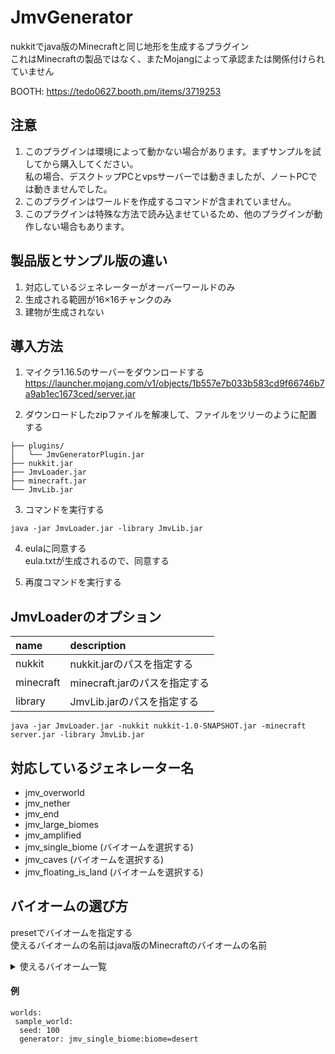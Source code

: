 # JmvGenerator
nukkitでjava版のMinecraftと同じ地形を生成するプラグイン  
これはMinecraftの製品ではなく、またMojangによって承認または関係付けられていません

BOOTH: https://tedo0627.booth.pm/items/3719253

## 注意
1. このプラグインは環境によって動かない場合があります。まずサンプルを試してから購入してください。  
私の場合、デスクトップPCとvpsサーバーでは動きましたが、ノートPCでは動きませんでした。
2. このプラグインはワールドを作成するコマンドが含まれていません。
3. このプラグインは特殊な方法で読み込ませているため、他のプラグインが動作しない場合もあります。

## 製品版とサンプル版の違い
1. 対応しているジェネレーターがオーバーワールドのみ
2. 生成される範囲が16×16チャンクのみ
3. 建物が生成されない

## 導入方法
1. マイクラ1.16.5のサーバーをダウンロードする
https://launcher.mojang.com/v1/objects/1b557e7b033b583cd9f66746b7a9ab1ec1673ced/server.jar

2. ダウンロードしたzipファイルを解凍して、ファイルをツリーのように配置する
```
├── plugins/
│   └── JmvGeneratorPlugin.jar
├── nukkit.jar
├── JmvLoader.jar
├── minecraft.jar
└── JmvLib.jar
```
3. コマンドを実行する  
```
java -jar JmvLoader.jar -library JmvLib.jar
```
4. eulaに同意する  
eula.txtが生成されるので、同意する

5. 再度コマンドを実行する

## JmvLoaderのオプション
|name|description|
|:-----------|:-----------|
|nukkit|nukkit.jarのパスを指定する|
|minecraft|minecraft.jarのパスを指定する|
|library|JmvLib.jarのパスを指定する|
```
java -jar JmvLoader.jar -nukkit nukkit-1.0-SNAPSHOT.jar -minecraft server.jar -library JmvLib.jar
```

## 対応しているジェネレーター名
- jmv_overworld
- jmv_nether
- jmv_end
- jmv_large_biomes
- jmv_amplified
- jmv_single_biome (バイオームを選択する)
- jmv_caves (バイオームを選択する)
- jmv_floating_is_land (バイオームを選択する)

## バイオームの選び方
presetでバイオームを指定する  
使えるバイオームの名前はjava版のMinecraftのバイオームの名前
<details>
 <summary>
  使えるバイオーム一覧
 </summary>  
 <ul>
  <li>ocean
  <li>plains
  <li>desert
  <li>mountains
  <li>forest
  <li>taiga
  <li>swamp
  <li>river
  <li>nether_wastes
  <li>the_end
  <li>frozen_ocean
  <li>frozen_river
  <li>snowy_tundra
  <li>snowy_mountains
  <li>mushroom_fields
  <li>mushroom_field_shore
  <li>beach
  <li>desert_hills
  <li>wooded_hills
  <li>taiga_hills
  <li>mountain_edge
  <li>jungle
  <li>jungle_hills
  <li>jungle_edge
  <li>deep_ocean
  <li>stone_shore
  <li>snowy_beach
  <li>birch_forest
  <li>birch_forest_hills
  <li>dark_forest
  <li>snowy_taiga
  <li>snowy_taiga_hills
  <li>giant_tree_taiga
  <li>giant_tree_taiga_hills
  <li>wooded_mountains
  <li>savanna
  <li>savanna_plateau
  <li>badlands
  <li>wooded_badlands_plateau
  <li>badlands_plateau
  <li>warm_ocean
  <li>lukewarm_ocean
  <li>cold_ocean
  <li>deep_warm_ocean
  <li>deep_lukewarm_ocean
  <li>deep_cold_ocean
  <li>deep_frozen_ocean
  <li>legacy_frozen_ocean
  <li>bamboo_jungle
  <li>bamboo_jungle_hills
  <li>sunflower_plains
  <li>desert_lakes
  <li>gravelly_mountains
  <li>flower_forest
  <li>taiga_mountains
  <li>swamp_hills
  <li>ice_spikes
  <li>modified_jungle
  <li>modified_jungle_edge
  <li>tall_birch_forest
  <li>tall_birch_hills
  <li>dark_forest_hills
  <li>snowy_taiga_mountains
  <li>giant_spruce_taiga
  <li>giant_spruce_taiga_hills
  <li>modified_gravelly_mountains
  <li>shattered_savanna
  <li>shattered_savanna_plateau
  <li>eroded_badlands
  <li>modified_wooded_badlands_plateau
  <li>modified_badlands_plateau
  <li>soul_sand_valley
  <li>crimson_forest
  <li>warped_forest
  <li>basalt_deltas
  <li>small_end_islands
  <li>end_midlands
  <li>end_highlands
  <li>end_barrens
  <li>the_void
 </ul>
</details>

#### 例
```
worlds:
 sample_world:
  seed: 100
  generator: jmv_single_biome:biome=desert
```
